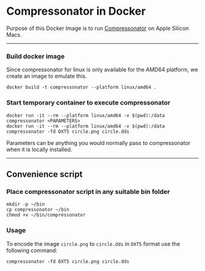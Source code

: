 # Compressonator in Docker

Purpose of this Docker Image is to run [Compressonator](https://github.com/GPUOpen-Tools/compressonator) on Apple Silicon Macs.

---

### Build docker image
Since compressonator for linux is only available for the AMD64 platform, we create an image to emulate this.
```
docker build -t compressonator --platform linux/amd64 .
```

### Start temporary container to execute compressonator
```
docker run -it --rm --platform linux/amd64 -v $(pwd):/data compressonator <PARAMETERS>
docker run -it --rm --platform linux/amd64 -v $(pwd):/data compressonator -fd DXT5 circle.png circle.dds
```
Parameters can be anything you would normally pass to compressonator when it is locally installed.

---

## Convenience script

### Place compressonator script in any suitable bin folder
```
mkdir -p ~/bin
cp compressonator ~/bin
chmod +x ~/bin/compressonator
```

### Usage
To encode the image `circle.png` to `circle.dds` in `DXT5` format use the following command:
```
compressonator -fd DXT5 circle.png circle.dds
```


